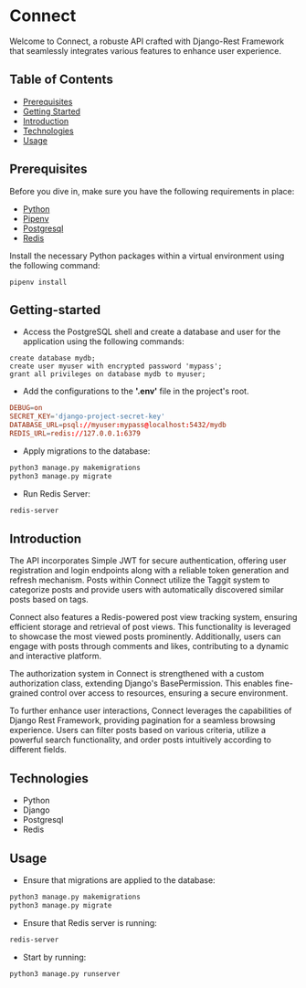 # Connect

Welcome to Connect, a robuste API crafted with Django-Rest Framework that seamlessly integrates various features to enhance user experience.

## Table of Contents

- [Prerequisites](#Prerequisites)
- [Getting Started](#getting-started)
- [Introduction](#introduction)
- [Technologies](#technologies)
- [Usage](#usage)

## Prerequisites

Before you dive in, make sure you have the following requirements in place:

- [Python](https://www.python.org/)
- [Pipenv](https://pipenv.pypa.io/)
- [Postgresql](https://www.postgresql.org/)
- [Redis](https://redis.io/)

Install the necessary Python packages within a virtual environment using the following command:

```
pipenv install
```

## Getting-started

- Access the PostgreSQL shell and create a database and user for the application using the following commands:

```psql
create database mydb;
create user myuser with encrypted password 'mypass';
grant all privileges on database mydb to myuser;
```

- Add the configurations to the **'.env'** file in the project's root.<br>

```conf
DEBUG=on
SECRET_KEY='django-project-secret-key'
DATABASE_URL=psql://myuser:mypass@localhost:5432/mydb
REDIS_URL=redis://127.0.0.1:6379
```

- Apply migrations to the database:

```bash
python3 manage.py makemigrations
python3 manage.py migrate
```

- Run Redis Server:

```bash
redis-server
```

## Introduction

The API incorporates Simple JWT for secure authentication, offering user registration and login endpoints along with a reliable token generation and refresh mechanism. Posts within Connect utilize the Taggit system to categorize posts and provide users with automatically discovered similar posts based on tags.

Connect also features a Redis-powered post view tracking system, ensuring efficient storage and retrieval of post views. This functionality is leveraged to showcase the most viewed posts prominently. Additionally, users can engage with posts through comments and likes, contributing to a dynamic and interactive platform.

The authorization system in Connect is strengthened with a custom authorization class, extending Django's BasePermission. This enables fine-grained control over access to resources, ensuring a secure environment.

To further enhance user interactions, Connect leverages the capabilities of Django Rest Framework, providing pagination for a seamless browsing experience. Users can filter posts based on various criteria, utilize a powerful search functionality, and order posts intuitively according to different fields.

## Technologies

- Python
- Django
- Postgresql
- Redis

## Usage

- Ensure that migrations are applied to the database:

```bash
python3 manage.py makemigrations
python3 manage.py migrate
```

- Ensure that Redis server is running:

```bash
redis-server
```

- Start by running:

```bash
python3 manage.py runserver
```
